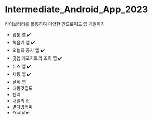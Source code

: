 # Intermediate_Android_App_2023
라이브러리를 활용하여 다양한 안드로이드 앱 개발하기
- 웹툰 앱 ✔️
- 녹음기 앱 ✔️
- 오늘의 공지 앱 ✔️
- 깃헙 레포지토리 조회 앱 ✔️
- 뉴스 앱 ✔️
- 채팅 앱 ✔️
- 날씨 앱
- 대동맛집도
- 젠리
- 내일의 집
- 별다방커피
- Youtube
